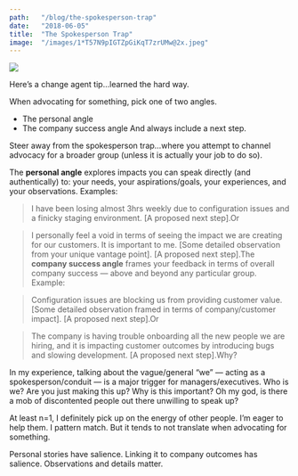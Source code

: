```yaml
---
path:	"/blog/the-spokesperson-trap"
date:	"2018-06-05"
title:	"The Spokesperson Trap"
image:	"/images/1*T57N9pIGTZpGiKqT7zrUMw@2x.jpeg"
---
```


![](/images/1*T57N9pIGTZpGiKqT7zrUMw@2x.jpeg)

Here’s a change agent tip…learned the hard way.

When advocating for something, pick one of two angles.

* The personal angle
* The company success angle
And always include a next step.

Steer away from the spokesperson trap…where you attempt to channel advocacy for a broader group (unless it is actually your job to do so).

The **personal angle** explores impacts you can speak directly (and authentically) to: your needs, your aspirations/goals, your experiences, and your observations. Examples:


> I have been losing almost 3hrs weekly due to configuration issues and a finicky staging environment. [A proposed next step].Or


> I personally feel a void in terms of seeing the impact we are creating for our customers. It is important to me. [Some detailed observation from your unique vantage point]. [A proposed next step].The **company success angle** frames your feedback in terms of overall company success — above and beyond any particular group. Example:


> Configuration issues are blocking us from providing customer value. [Some detailed observation framed in terms of company/customer impact]. [A proposed next step].Or


> The company is having trouble onboarding all the new people we are hiring, and it is impacting customer outcomes by introducing bugs and slowing development. [A proposed next step].Why?

In my experience, talking about the vague/general “we” — acting as a spokesperson/conduit — is a major trigger for managers/executives. Who is we? Are you just making this up? Why is this important? Oh my god, is there a mob of discontented people out there unwilling to speak up?

At least n=1, I definitely pick up on the energy of other people. I’m eager to help them. I pattern match. But it tends to not translate when advocating for something.

Personal stories have salience. Linking it to company outcomes has salience. Observations and details matter.

